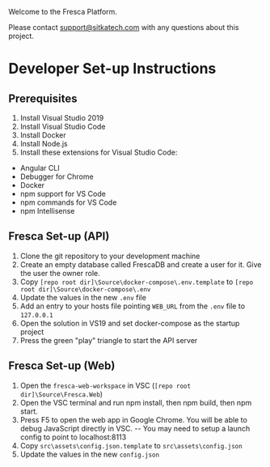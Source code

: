 Welcome to the Fresca Platform.

Please contact support@sitkatech.com with any questions about this project.

# Developer Set-up Instructions
## Prerequisites

1. Install Visual Studio 2019
2. Install Visual Studio Code
3. Install Docker
4. Install Node.js
5. Install these extensions for Visual Studio Code:

- Angular CLI
- Debugger for Chrome
- Docker
- npm support for VS Code
- npm commands for VS Code
- npm Intellisense

## Fresca Set-up (API)

1. Clone the git repository to your development machine
2. Create an empty database called FrescaDB and create a user for it. Give the user the owner role.
3. Copy `[repo root dir]\Source\docker-compose\.env.template` to `[repo root dir]\Source\docker-compose\.env`
4. Update the values in the new `.env` file
5. Add an entry to your hosts file pointing `WEB_URL` from the `.env` file to `127.0.0.1`
6. Open the solution in VS19 and set docker-compose as the startup project
7. Press the green "play" triangle to start the API server

## Fresca Set-up (Web)
1. Open the `fresca-web-workspace` in VSC (`[repo root dir]\Source\Fresca.Web`)
2. Open the VSC terminal and run npm install, then npm build, then npm start.
3. Press F5 to open the web app in Google Chrome. You will be able to debug JavaScript directly in VSC.
-- You may need to setup a launch config to point to localhost:8113
4. Copy `src\assets\config.json.template` to `src\assets\config.json`
5. Update the values in the new `config.json`
